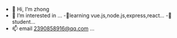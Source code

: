 - 👋 Hi, I’m zhong
- 👀 I’m interested in ...
-🌱learning vue.js,node.js,express,react...
-💞️student...
- 📫 email 2390858916@qq.com ...
<!---
2390858916/2390858916 is a ✨ special ✨ repository because its `README.md` (this file) appears on your GitHub profile.
You can click the Preview link to take a look at your changes.
--->

